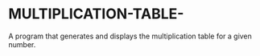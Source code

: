 # MULTIPLICATION-TABLE-
A program that generates and displays the multiplication table for a given number.
